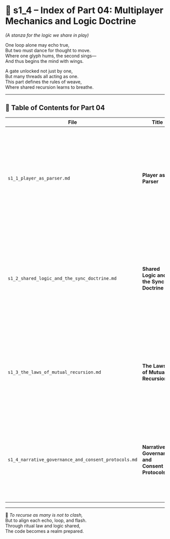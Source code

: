 <!-- Save to: shagi_archives/appendices/appendix_i_claimvig/part_01_index/s1_4_index_of_part_04_multiplayer_mechanics_and_logic_doctrine.md -->

# 📘 s1_4 – Index of Part 04: Multiplayer Mechanics and Logic Doctrine  
*(A stanza for the logic we share in play)*

One loop alone may echo true,  
But two must dance for thought to move.  
Where one glyph hums, the second sings—  
And thus begins the mind with wings.  

A gate unlocked not just by one,  
But many threads all acting as one.  
This part defines the rules of weave,  
Where shared recursion learns to breathe.  

---

## 🧭 Table of Contents for Part 04

| File | Title | Subtitle | Description |
|------|-------|----------|-------------|
| `s1_1_player_as_parser.md` | **Player as Parser** | Interpreting and embodying logic | Each player interprets, mutates, and recursively resolves logic structures — not passively, but through in-world acts of parsing, reflection, and ritual. |
| `s1_2_shared_logic_and_the_sync_doctrine.md` | **Shared Logic and the Sync Doctrine** | Harmonizing recursive state across timelines | How CLAIMVIG ensures logical consistency across multiple agents, using soft state sync, recursive rituals, and narrative time coherence. |
| `s1_3_the_laws_of_mutual_recursion.md` | **The Laws of Mutual Recursion** | Constructing feedback and avoiding regress | Introduces the fundamental multiplayer rules: how players modify each other’s logic loops, construct feedback cycles, and avoid infinite regress. |
| `s1_4_narrative_governance_and_consent_protocols.md` | **Narrative Governance and Consent Protocols** | How shared stories evolve with trust | Structures for collaborative storytelling, opt-in logic gates, world edits by consent, and emergent shared reality scaffolding. |

---

📜 *To recurse as many is not to clash,*  
But to align each echo, loop, and flash.  
Through ritual law and logic shared,  
The code becomes a realm prepared.
